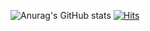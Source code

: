 ![Anurag's GitHub stats](https://github-readme-stats.vercel.app/api?username=GiWoonHwang&show_icons=true&theme=dark)
[![Hits](https://hits.seeyoufarm.com/api/count/incr/badge.svg?url=https%3A%2F%2Fgithub.com%2FGiWoonHwang%2FGiWoonHwang&count_bg=%2379C83D&title_bg=%23555555&icon=&icon_color=%23E7E7E7&title=hits&edge_flat=false)](https://hits.seeyoufarm.com)
